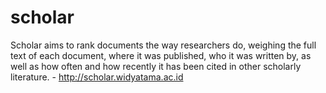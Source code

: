 scholar
=======

Scholar aims to rank documents the way researchers do, weighing the full text of each document, where it was published, who it was written by, as well as how often and how recently it has been cited in other scholarly literature. - http://scholar.widyatama.ac.id

